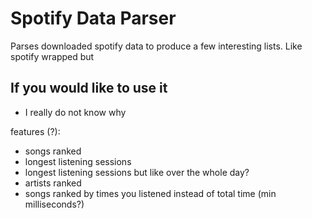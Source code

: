 # Spotify Data Parser
Parses downloaded spotify data to produce a few interesting lists. Like spotify wrapped but 

## If you would like to use it
- I really do not know why

features (?):
- songs ranked
- longest listening sessions
- longest listening sessions but like over the whole day?
- artists ranked
- songs ranked by times you listened instead of total time (min milliseconds?)